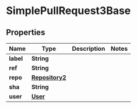 

# SimplePullRequest3Base


## Properties

| Name | Type | Description | Notes |
|------------ | ------------- | ------------- | -------------|
|**label** | **String** |  |  |
|**ref** | **String** |  |  |
|**repo** | [**Repository2**](Repository2.md) |  |  |
|**sha** | **String** |  |  |
|**user** | [**User**](User.md) |  |  |




